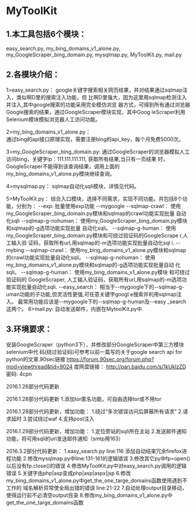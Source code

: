MyToolKit
====

1.本工具包括6个模块：
---------
easy_search.py,
my_bing_domains_v1_alone.py,
my_GoogleScraper_bing_domain.py,
mysqlmap.py,
MyToolKit.py,
mail.py

2.各模块介绍：
------------
1>easy_search.py： 
  google关键字搜索相关网页结果，并对结果通过sqlmap注入，类似啊D里的搜索注入功能，但
  比啊D里强大，因为这里用sqlmap检测注入并注入,其中google搜索的功能采用完全模仿浏览
  器方式，可得到所有通过浏览器Google搜索的结果，通过GoogleScraper模块实现，其中Goog
  leScraper利用Selenium模块模拟浏览器人工访问功能。

2>my_bing_domains_v1_alone.py：  
  通过bing的api接口原理实现，需要注册bing的api_key，每个月免费5000次。

3>my_GoogleScraper_bing_domain.py:
  通过GoogleScraper的浏览器模拟人工访问bing，关键字ip：111.111.111.111,
  获取所有结果,当只有一页结果 时，GoogleScraper不能得到该查询结果，调用上面的
  my_bing_domains_v1_alone.py模块继续查询。

4>mysqlmap.py：
  sqlmap自动化sqli模块，详情见代码。

5>MyToolKit.py：
  综合入口模块，选择不同需求，实现不同功能。共包括8个功能，分别为：
  --exp:
   批量使用exp功能 
  --mygoogle 
            --sqlmap-crawl：
              使用my_GoogleScraper_bing_domain.py模块和sqlmap的crawl功能实现批量
              自动化sqli
            --sqlmap-g-nohuman：
              使用my_GoogleScraper_bing_domain.py模块和sqlmap的-g选项功能实现批量
              自动化sqli。
            --sqlmap-g-human：
              使用my_GoogleScraper_bing_domain.py模块和可绕过验证码的GoogleScrape
              r,人工输入验 证码，获取所有url,用sqlmap的-m选项功能实现批量自动化sql
              i.
  --mybing
            --sqlmap-crawl：
              使用my_bing_domains_v1_alone.py模块和sqlmap的crawl功能实现批量自动化sqli。
            --sqlmap-g-nohuman：
              使用my_bing_domains_v1_alone.py模块和sqlmap的-g选项功能实现批量自动
              化sqli。
            --sqlmap-g-human：
              使用my_bing_domains_v1_alone.py模块 和可绕过验证码的 GoogleScraper,
              人工输入验证码，获取所有url,用sqlmap的-m选项功能实现批量自动化sqli.
  --easy_search：
    相当于--mygoogle下的--sqlmap-g-uman功能的子功能,但灵活性更强,可任意关键字googl
    e搜索并利用sqlmap注入。 最常用功能应该是--mygoogle下的--sqlmap-g-human及--easy
    _search这两个。
6>mail.py:
  自动发送邮件，内嵌在MytoolKit.py中.

3.环境要求： 
------------
  安装GoogleScraper（python3下），并修改部分GoogleScraper中第三方模块selenium中代
  码(绕过验证码)可参考以前一篇写的关于google search api for python的文章.90sec链接
  https://forum.90sec.org/forum.php?mod=viewthread&tid=9024 度网盘链接：
  http://pan.baidu.com/s/1kUklzZD 密码: 4cpn

2016.1.26部分代码更新

2016.1.28部分代码更新
1.添加tor匿名功能，可自由选择tor或不用tor

2016.1.28部分代码更新，增加功能：
1.绕过“多次错误访问后屏蔽所有请求”
2.请求延时
3.尝试绕过waf
4.支持post注入

2016.1.29部分代码更新，增加功能：
1.定位旁站的sqli所在主站
2.发送邮件通知功能，将可用sqli的url发送邮件通知（smtp用163）

2016.3.2部分代码更新：
1.easy_search.py line:116 添加自动结束冗余firefox进程功能 
2.修改mysqlmap.py中line:131-161的逻辑错误 
3.修改其它py中fp=open()以后没有fp.close()的错误 
4.修改MyToolKit.py中对easy_search.py调用的逻辑错误 
5.关键字由php|asp变成php|asp|aspx|jsp 
6.修改my_bing_domains_v1_alone.py中get_the_one_targe_domains函数使用遇到不工作的
  域名解析异常使全局出错的错误 line:21-22 
7.自动处理output目录移动，使得运行前不必清空output目录
8.修改my_bing_domains_v1_alone.py中get_the_one_targe_domains函数
